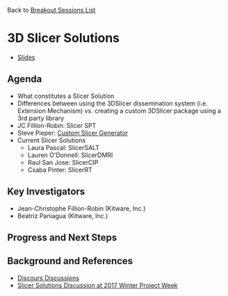 Back to [Breakout Sessions List](../README.md#BreakoutSessions)

# 3D Slicer Solutions

* [Slides](https://goo.gl/6F29LG)

## Agenda

* What constitutes a Slicer Solution
* Differences between using the 3DSlicer dissemination system (i.e. Extension Mechanism) vs. creating a custom 3DSlicer package using a 3rd party library
* JC Fillion-Robin: Slicer SPT
* Steve Pieper: [Custom Slicer Generator](https://github.com/pieper/CustomSlicerGenerator)
* Current Slicer Solutions
  * Laura Pascal: SlicerSALT
  * Lauren O'Donnell: SlicerDMRI
  * Raul San Jose: SlicerCIP
  * Csaba Pinter: SlicerRT

## Key Investigators

- Jean-Christophe Fillion-Robin (Kitware, Inc.)
- Beatriz Paniagua (Kitware, Inc.)

## Progress and Next Steps

<!--Describe progress and next steps in a few bullet points as you are making progress.-->

## Background and References

<!--Use this space for information that may help people better understand your project, like links to papers, source code, or data.-->

- [Discours Discussions](https://discourse.slicer.org/t/its-all-about-transitions-lets-talk-about-slicers-landing-page/113/28?u=jcfr)
- [Slicer Solutions Discussion at 2017 Winter Project Week](https://na-mic.org/wiki/2017_Winter_Project_Week/Organizations)
